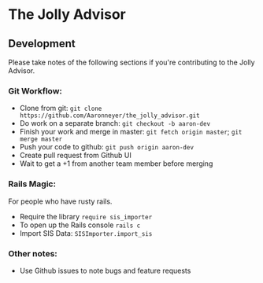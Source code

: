 # The Jolly Advisor

## Development

Please take notes of the following sections if you're contributing to the Jolly Advisor.

### Git Workflow:
- Clone from git: `git clone https://github.com/Aaronneyer/the_jolly_advisor.git`
- Do work on a separate branch: `git checkout -b aaron-dev`
- Finish your work and merge in master: `git fetch origin master`; `git merge master`
- Push your code to github: `git push origin aaron-dev`
- Create pull request from Github UI
- Wait to get a +1 from another team member before merging

### Rails Magic:
For people who have rusty rails.

- Require the library `require sis_importer`
- To open up the Rails console `rails c`
- Import SIS Data: `SISImporter.import_sis`

### Other notes:

- Use Github issues to note bugs and feature requests


